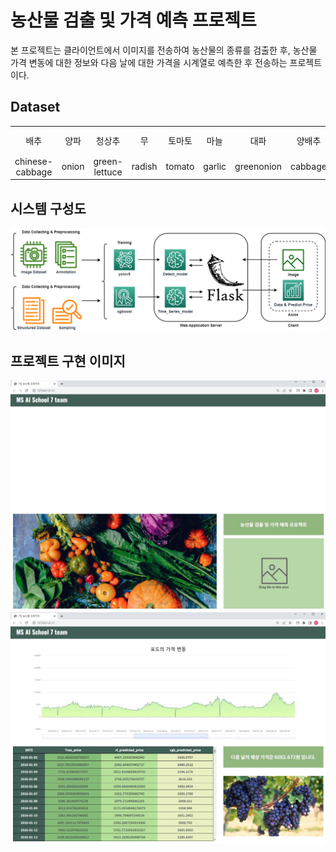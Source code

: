 # 농산물 검출 및 가격 예측 프로젝트

본 프로젝트는 클라이언트에서 이미지를 전송하여 농산물의 종류를 검출한 후, 농산물 가격 변동에 대한 정보와 다음 날에 대한 가격을 시계열로 예측한 후 전송하는 프로젝트이다.

## Dataset
| | | | | | | | | | | | | | |
|:------:|:---:|:---:|:---:|:---:|:---:|:---:|:---:|:---:|:---:|:---:|:---:|:---:|:---:|
|배추|양파|청상추|무|토마토|마늘|대파|양배추|시금치|당근|파프리카|팽이버섯|애호박|포도|
|chinese-cabbage|onion|green-lettuce|radish|tomato|garlic|greenonion|cabbage|spinach|carrot|paprica|mushroom|young-squash|grape|

## 시스템 구성도
![](./md_img/system.png)

## 프로젝트 구현 이미지
![./md_img/img1.jpg](./md_img/img1.jpg)
![./md_img/img2.jpg](./md_img/img2.jpg)